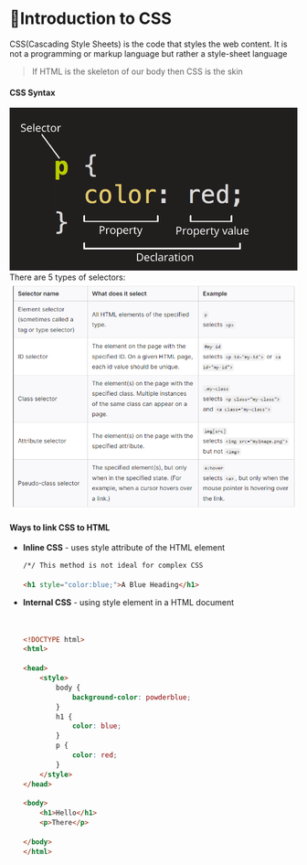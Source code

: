 # 🦜Introduction to CSS

CSS(Cascading Style Sheets) is the code that styles the web content. It is not a programming or markup language but rather a style-sheet language

>If HTML is the skeleton of our body then CSS is the skin

 

#### CSS Syntax 
![](../static_files/css_syntax.png)
There are 5 types of selectors:
![](../static_files/css_selector.png)


#### Ways to link CSS to HTML
- **Inline CSS** -  uses style attribute of the HTML element
  ```html
  /*/ This method is not ideal for complex CSS

  <h1 style="color:blue;">A Blue Heading</h1>
  ```

- **Internal CSS** - using style element in a HTML document

    ```html
    

    <!DOCTYPE html>
    <html>

    <head>
        <style>
            body {
                background-color: powderblue;
            }
            h1 {
                color: blue;
            }
            p {
                color: red;
            }
        </style>
    </head>

    <body>
        <h1>Hello</h1>
        <p>There</p>

    </body>
    </html>
    ```